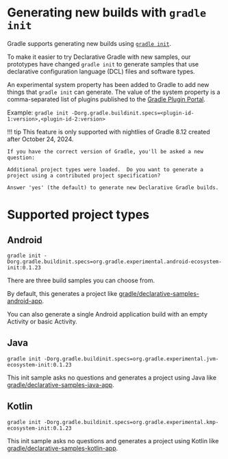 # Generating new builds with `gradle init` 

Gradle supports generating new builds using [`gradle init`](https://docs.gradle.org/current/userguide/build_init_plugin.html). 

To make it easier to try Declarative Gradle with new samples, our prototypes have changed `gradle init` to generate samples that use declarative configuration language (DCL) files and software types.

An experimental system property has been added to Gradle to add new things that `gradle init` can generate. The value of the system property is a comma-separated list of plugins published to the [Gradle Plugin Portal](https://plugins.gradle.org/).

Example: `gradle init -Dorg.gradle.buildinit.specs=<plugin-id-1:version>,<plugin-id-2:version>`

!!! tip
    This feature is only supported with nightlies of Gradle 8.12 created after October 24, 2024. 

    If you have the correct version of Gradle, you'll be asked a new question:

    Additional project types were loaded.  Do you want to generate a project using a contributed project specification?

    Answer 'yes' (the default) to generate new Declarative Gradle builds.

# Supported project types

## Android 

`gradle init -Dorg.gradle.buildinit.specs=org.gradle.experimental.android-ecosystem-init:0.1.23`

There are three build samples you can choose from.

By default, this generates a project like [gradle/declarative-samples-android-app](https://github.com/gradle/declarative-samples-android-app).

You can also generate a single Android application build with an empty Activity or basic Activity.

## Java 

`gradle init -Dorg.gradle.buildinit.specs=org.gradle.experimental.jvm-ecosystem-init:0.1.23`

This init sample asks no questions and generates a project using Java like [gradle/declarative-samples-java-app](https://github.com/gradle/declarative-samples-java-app).

## Kotlin 

`gradle init -Dorg.gradle.buildinit.specs=org.gradle.experimental.kmp-ecosystem-init:0.1.23`

This init sample asks no questions and generates a project using Kotlin like [gradle/declarative-samples-kotlin-app](https://github.com/gradle/declarative-samples-kotlin-app).

